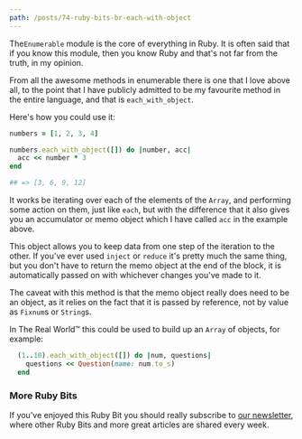 ```yaml
---
path: /posts/74-ruby-bits-br-each-with-object
---
```


The`Enumerable` module is the core of everything in Ruby. It is often said that
if you know this module, then you know Ruby and that's not far from the truth, in my opinion.

From all the awesome methods in enumerable there is one that I love above all,
to the point that I have publicly admitted to be my favourite method in the
entire language, and that is `each_with_object`.

Here's how you could use it:

```ruby
numbers = [1, 2, 3, 4]

numbers.each_with_object([]) do |number, acc|
  acc << number * 3
end

## => [3, 6, 9, 12]
```

It works be iterating over each of the elements of the `Array`, and performing
some action on them, just like `each`, but with the difference that it also
gives you an accumulator or memo object which I have called `acc` in the example
above.

This object allows you to keep data from one step of the iteration to the other.
If you've ever used `inject` or `reduce` it's pretty much the same thing, but
you don't have to return the memo object at the end of the block, it is
automatically passed on with whichever changes you've made to it.

The caveat with this method is that the memo object really does need to be an
object, as it relies on the fact that it is passed by reference, not by value as
`Fixnum`s or `String`s.

In The Real World™ this could be used to build up an `Array` of objects, for
example:

```ruby
  (1..10).each_with_object([]) do |num, questions|
    questions << Question(name: num.to_s)
  end
```

### More Ruby Bits

If you've enjoyed this Ruby Bit you should really subscribe to [our
newsletter](https://subvisual.co/newsletter/), where other Ruby Bits and
more great articles are shared every week.

